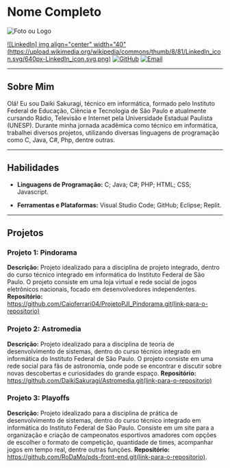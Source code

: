 # Nome Completo

![Foto ou Logo](https://encrypted-tbn0.gstatic.com/images?q=tbn:ANd9GcTHsQMnrbB_AFTjPtYLqrhRx6rQ4dzNZWDWc8IYa1ePuVaQp1eoovKm-J4&s=10)

[![LinkedIn] img align="center" width="40" (https://upload.wikimedia.org/wikipedia/commons/thumb/8/81/LinkedIn_icon.svg/640px-LinkedIn_icon.svg.png)](https://br.linkedin.com/in/daiki-sakuragi?trk=people_directory)
[![GitHub](https://github.com/)](https://github.com/DaikiSakuragi)
[![Email](https://upload.wikimedia.org/wikipedia/commons/thumb/d/df/Microsoft_Office_Outlook_%282018%E2%80%93present%29.svg/2203px-Microsoft_Office_Outlook_%282018%E2%80%93present%29.svg.png)](https://github.com/DaikiSakuragi)

---

## Sobre Mim

Olá! Eu sou Daiki Sakuragi, técnico em informática, formado pelo Instituto Federal de Educação, Ciência e Tecnologia de São Paulo e atualmente cursando Rádio, Televisão e Internet pela Universidade Estadual Paulista (UNESP). Durante minha jornada acadêmica como técnico em informática, trabalhei diversos projetos, utilizando diversas linguagens de programação como C, Java, C#, Php, dentre outras.

---

## Habilidades

- **Linguagens de Programação:** C; Java; C#; PHP; HTML; CSS; Javascript.
  
- **Ferramentas e Plataformas:** Visual Studio Code; GitHub; Eclipse; Replit.
---

## Projetos

### Projeto 1: Pindorama
**Descrição:** Projeto idealizado para a disciplina de projeto integrado, dentro do curso técnico integrado em informática do Instituto Federal de São Paulo. O projeto consiste em uma loja virtual e rede social de jogos eletrônicos nacionais, focado em desenvolvedores independentes.
**Repositório:** https://github.com/Caioferrari04/ProjetoPJI_Pindorama.git(link-para-o-repositorio)

### Projeto 2: Astromedia
**Descrição:** Projeto idealizado para a disciplina de teoria de desenvolvimento de sistemas, dentro do curso técnico integrado em informática do Instituto Federal de São Paulo. O projeto consiste em uma rede social para fãs de astronomia, onde pode se encontrar e discutir sobre novas descobertas e curiosidades do grande espaço.
**Repositório:** https://github.com/DaikiSakuragi/Astromedia.git(link-para-o-repositorio)

### Projeto 3: Playoffs
**Descrição:** Projeto idealizado para a disciplina de prática de desenvolvimento de sistemas, dentro do curso técnico integrado em informática do Instituto Federal de São Paulo. Consiste em um site para a organização e criação de campeonatos esportivos amadores com opções de escolher o formato de competição, quantidade de times, acompanhar jogos em tempo real, dentre outras funções.
**Repositório:** https://github.com/RoDaMo/pds-front-end.git(link-para-o-repositorio).
